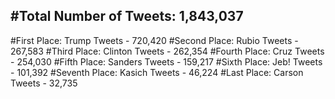 #Total Number of Tweets: 1,843,037 
---
#First Place: Trump Tweets - 720,420
#Second Place: Rubio Tweets - 267,583
#Third Place: Clinton Tweets - 262,354
#Fourth Place: Cruz Tweets - 254,030
#Fifth Place: Sanders Tweets - 159,217
#Sixth Place: Jeb! Tweets - 101,392
#Seventh Place: Kasich Tweets - 46,224
#Last Place: Carson Tweets - 32,735
